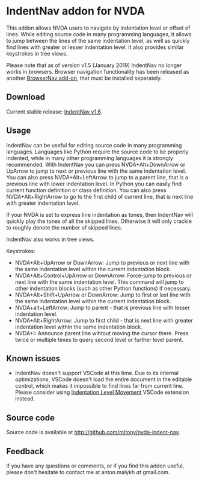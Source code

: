 # IndentNav addon for NVDA
This addon allows NVDA users to navigate by indentation level or offset of lines.
While editing source code in many programming languages, it allows to jump between the lines of the same indentation level, as well as quickly find lines with greater or lesser indentation level.
It also provides similar keystrokes in tree views.

Please note that as of version v1.5 (January 2019) IndentNav no longer works in browsers. Browser navigation functionality has been released as another [BrowserNav add-on](https://github.com/mltony/nvda-browser-nav), that must be installed separately.
## Download
Current stable release: [IndentNav v1.6](https://github.com/mltony/nvda-indent-nav/releases/download/v1.6/IndentNav-1.6.nvda-addon).

## Usage 
IndentNav can  be useful for editing source code in many programming languages. 
Languages like Python require the source code to be properly indented, while in many other programming languages it is strongly recommended.
With IndentNav you can press NVDA+Alt+DownArrow or UpArrow to jump to next or previous line with the same indentation level.
You can also press NVDA+Alt+LeftArrow to jump to a parent line, that is a previous line with lower indentation level.
In Python you can easily find current function definition or class definition.
You can also press NVDA+Alt+RightArrow to go to the first child of current line, that is next line with greater indentation level.

If your NVDA is set to express line indentation as tones, then IndentNav will quickly play the tones of all the skipped lines.
Otherwise it will only crackle to roughly denote the number of skipped lines.

IndentNav also works in tree views.

Keystrokes:

* NVDA+Alt+UpArrow or DownArrow: Jump to previous or next line with the same indentation level within the current indentation block.
* NVDA+Alt+Control+UpArrow or DownArrow: Force-jump to previous or next line with the same indentation level. This command will jump to other indentation blocks (such as other Python functions) if necessary.
* NVDA+Alt+Shift+UpArrow or DownArrow: Jump to first or last line with the same indentation level within the current indentation block.
* NVDA+alt+LeftArrow: Jump to parent - that is previous line with lesser indentation level.
* NVDA+Alt+RightArrow: Jump to first child - that is next line with greater indentation level within the same indentation block.
* NVDA+I: Announce parent line wihtout moving the cursor there. Press twice or multiple times to query second level or further level parent.

## Known issues
* IndentNav doesn't  support VSCode at this time. Due to its internal optimizations, VSCode doesn't load the entire document in the editable control, which makes it impossible to find lines far from current line.  
  Please consider using [Indentation Level Movement](https://marketplace.visualstudio.com/items?itemName=kaiwood.indentation-level-movement) VSCode extension instead.

## Source code
Source code is available at <http://github.com/mltony/nvda-indent-nav>.

## Feedback
If you have any questions or comments, or if you find this addon useful, please don't hesitate to contact me at anton.malykh *at* gmail.com.
